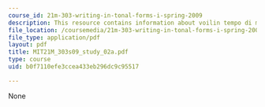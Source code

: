 ```yaml
---
course_id: 21m-303-writing-in-tonal-forms-i-spring-2009
description: This resource contains information about voilin tempo di menuetto.
file_location: /coursemedia/21m-303-writing-in-tonal-forms-i-spring-2009/b0f7110efe3ccea433eb296dc9c95517_MIT21M_303s09_study_02a.pdf
file_type: application/pdf
layout: pdf
title: MIT21M_303s09_study_02a.pdf
type: course
uid: b0f7110efe3ccea433eb296dc9c95517

---
```

None